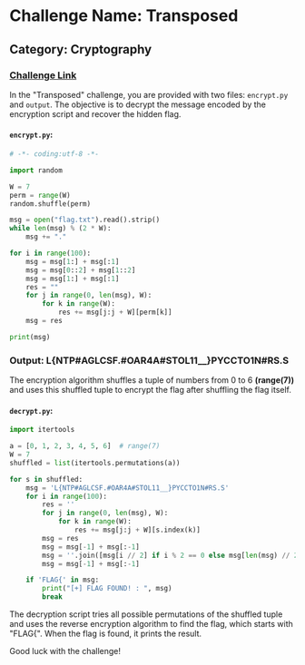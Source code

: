 # Challenge Name: Transposed
## Category: Cryptography
### [Challenge Link](https://cybertalents.com/challenges/cryptography/transposed)

In the "Transposed" challenge, you are provided with two files: `encrypt.py` and `output`. The objective is to decrypt the message encoded by the encryption script and recover the hidden flag.

#### `encrypt.py`:

```python
# -*- coding:utf-8 -*-

import random

W = 7
perm = range(W)
random.shuffle(perm)

msg = open("flag.txt").read().strip()
while len(msg) % (2 * W):
    msg += "."

for i in range(100):
    msg = msg[1:] + msg[:1]
    msg = msg[0::2] + msg[1::2]
    msg = msg[1:] + msg[:1]
    res = ""
    for j in range(0, len(msg), W):
        for k in range(W):
            res += msg[j:j + W][perm[k]]
    msg = res

print(msg)
```
### Output: L{NTP#AGLCSF.#OAR4A#STOL11__}PYCCTO1N#RS.S
The encryption algorithm shuffles a tuple of numbers from 0 to 6 **(range(7))** and uses this shuffled tuple to encrypt the flag after shuffling the flag itself.

#### `decrypt.py`:
```python
import itertools

a = [0, 1, 2, 3, 4, 5, 6]  # range(7)
W = 7
shuffled = list(itertools.permutations(a))

for s in shuffled:
    msg = 'L{NTP#AGLCSF.#OAR4A#STOL11__}PYCCTO1N#RS.S'
    for i in range(100):
        res = ''
        for j in range(0, len(msg), W):
            for k in range(W):
                res += msg[j:j + W][s.index(k)]
        msg = res
        msg = msg[-1] + msg[:-1]
        msg = ''.join([msg[i // 2] if i % 2 == 0 else msg[len(msg) // 2 + i // 2] for i in range len(msg)])
        msg = msg[-1] + msg[:-1]

    if 'FLAG{' in msg:
        print("[+] FLAG FOUND! : ", msg)
        break
```
The decryption script tries all possible permutations of the shuffled tuple and uses the reverse encryption algorithm to find the flag, which starts with "FLAG{". When the flag is found, it prints the result.

Good luck with the challenge!
